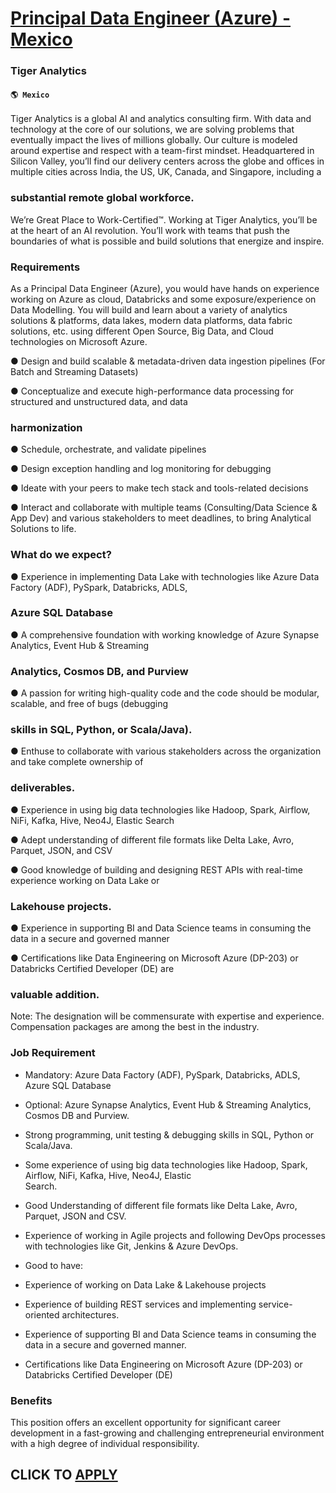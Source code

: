 # [Principal Data Engineer (Azure) - Mexico](https://www.remotewlb.com/apply/principal-data-engineer-azure-mexico)  
### Tiger Analytics  
#### `🌎 Mexico`  

Tiger Analytics is a global AI and analytics consulting firm. With data and technology at the core of our solutions, we are solving problems that eventually impact the lives of millions globally. Our culture is modeled around expertise and respect with a team-first mindset. Headquartered in Silicon Valley, you’ll find our delivery centers across the globe and offices in multiple cities across India, the US, UK, Canada, and Singapore, including a

### substantial remote global workforce.

We’re Great Place to Work-Certified™. Working at Tiger Analytics, you’ll be at the heart of an AI revolution. You’ll work with teams that push the boundaries of what is possible and build solutions that energize and inspire.

### Requirements

As a Principal Data Engineer (Azure), you would have hands on experience working on Azure as cloud, Databricks and some exposure/experience on Data Modelling. You will build and learn about a variety of analytics solutions & platforms, data lakes, modern data platforms, data fabric solutions, etc. using different Open Source, Big Data, and Cloud technologies on Microsoft Azure.

● Design and build scalable & metadata-driven data ingestion pipelines (For Batch and Streaming Datasets)

● Conceptualize and execute high-performance data processing for structured and unstructured data, and data

###  harmonization

● Schedule, orchestrate, and validate pipelines

● Design exception handling and log monitoring for debugging

● Ideate with your peers to make tech stack and tools-related decisions

● Interact and collaborate with multiple teams (Consulting/Data Science & App Dev) and various stakeholders to meet deadlines, to bring Analytical Solutions to life.

### What do we expect?

● Experience in implementing Data Lake with technologies like Azure Data Factory (ADF), PySpark, Databricks, ADLS,

###  Azure SQL Database

● A comprehensive foundation with working knowledge of Azure Synapse Analytics, Event Hub & Streaming

###  Analytics, Cosmos DB, and Purview

● A passion for writing high-quality code and the code should be modular, scalable, and free of bugs (debugging

###  skills in SQL, Python, or Scala/Java).

● Enthuse to collaborate with various stakeholders across the organization and take complete ownership of

###  deliverables.

● Experience in using big data technologies like Hadoop, Spark, Airflow, NiFi, Kafka, Hive, Neo4J, Elastic Search

● Adept understanding of different file formats like Delta Lake, Avro, Parquet, JSON, and CSV

● Good knowledge of building and designing REST APIs with real-time experience working on Data Lake or

###  Lakehouse projects.

● Experience in supporting BI and Data Science teams in consuming the data in a secure and governed manner

● Certifications like Data Engineering on Microsoft Azure (DP-203) or Databricks Certified Developer (DE) are

###  valuable addition.

Note: The designation will be commensurate with expertise and experience. Compensation packages are among the best in the industry.

### Job Requirement

  * Mandatory: Azure Data Factory (ADF), PySpark, Databricks, ADLS, Azure SQL Database
  * Optional: Azure Synapse Analytics, Event Hub & Streaming Analytics, Cosmos DB and Purview.
  * Strong programming, unit testing & debugging skills in SQL, Python or Scala/Java.
  * Some experience of using big data technologies like Hadoop, Spark, Airflow, NiFi, Kafka, Hive, Neo4J, Elastic   
Search.

  * Good Understanding of different file formats like Delta Lake, Avro, Parquet, JSON and CSV.
  * Experience of working in Agile projects and following DevOps processes with technologies like Git, Jenkins & Azure DevOps.
  * Good to have:
  * Experience of working on Data Lake & Lakehouse projects
  * Experience of building REST services and implementing service-oriented architectures.
  * Experience of supporting BI and Data Science teams in consuming the data in a secure and governed manner.
  * Certifications like Data Engineering on Microsoft Azure (DP-203) or Databricks Certified Developer (DE)

### Benefits

This position offers an excellent opportunity for significant career development in a fast-growing and challenging entrepreneurial environment with a high degree of individual responsibility.

  
## CLICK TO [APPLY](https://www.remotewlb.com/apply/principal-data-engineer-azure-mexico)

